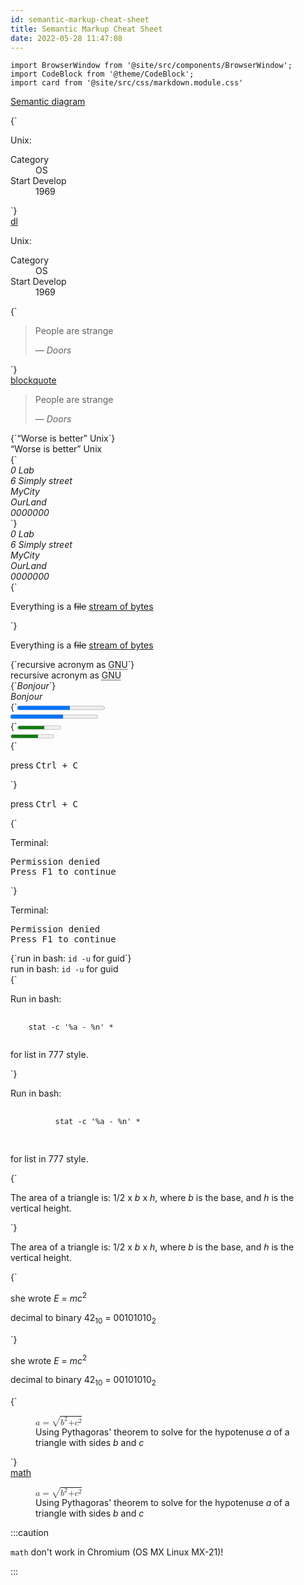 ```yaml
---
id: semantic-markup-cheat-sheet
title: Semantic Markup Cheat Sheet
date: 2022-05-28 11:47:08
---
```


```mdx-code-block
import BrowserWindow from '@site/src/components/BrowserWindow';
import CodeBlock from '@theme/CodeBlock';
import card from '@site/src/css/markdown.module.css'
```

[Semantic diagram](https://html.spec.whatwg.org/#kinds-of-content)

<div className={card.wrap}>
  <div className={card.maxwidth}>
    <CodeBlock language="html" title="dl, dt, dd">
{`<p>Unix:</p>
<dl>
  <dt>Category</dt>
  <dd>OS</dd>
  <dt>Start Develop</dt>
  <dd>1969</dd>
</dl>`}
    </CodeBlock>
  </div>
  <span class="nonBreak"><a href='https://html.spec.whatwg.org/#the-dl-element' title="spec" class='external'>dl</a></span>
  <div className={card.maxwidth}>
    <BrowserWindow>
      <p>Unix:</p>
      <dl>
        <dt>Category</dt>
        <dd>OS</dd>
        <dt>Start Develop</dt>
        <dd>1969</dd>
      </dl>
    </BrowserWindow>
  </div>
</div>

<div className={card.wrap}>
  <div className={card.maxwidth}>
    <CodeBlock language="html" title="blockquote, cite">
{`<blockquote>
  <p>People are strange</p>
  <footer>— <cite>Doors</cite></footer>
</blockquote>`}
    </CodeBlock>
  </div>
  <span class="nonBreak"><a href='https://html.spec.whatwg.org/#the-blockquote-element' title="spec" class='external'>blockquote</a></span>
  <div className={card.maxwidth}>
    <BrowserWindow>
      <blockquote>
        <p>People are strange</p>
        <footer>— <cite>Doors</cite></footer>
      </blockquote>
    </BrowserWindow>
  </div>
</div>

<div className={card.wrap}>
  <div className={card.maxwidth}>
    <CodeBlock language="html" title="q">
{`<q>Worse is better</q> Unix`}
    </CodeBlock>
  </div>
  <div className={card.maxwidth}>
    <BrowserWindow>
      <q>Worse is better</q> Unix
    </BrowserWindow>
  </div>
</div>

<div className={card.wrap}>
  <div className={card.maxwidth}>
    <CodeBlock language="html" title="address">
{`<address>
  0 Lab
  <br/>6 Simply street
  <br/>MyCity
  <br />OurLand
  <br/>0000000
</address>`}
    </CodeBlock>
  </div>
  <div className={card.maxwidth}>
    <BrowserWindow>
      <address>
        0 Lab
        <br/>6 Simply street
        <br/>MyCity
        <br />OurLand
        <br/>0000000
      </address>
    </BrowserWindow>
  </div>
</div>

<div className={card.wrap}>
  <div className={card.maxwidth}>
    <CodeBlock language="html" title="del, ins">
{`<p>Everything is a <del datetime="2007-03-08">file</del> <ins datetime="2007-03-08">stream of bytes</ins></p>`}
    </CodeBlock>
  </div>
  <div className={card.maxwidth}>
    <BrowserWindow>
      <p>Everything is a <del datetime="2007-03-08">file</del> <ins datetime="2007-03-08">stream of bytes</ins></p>
    </BrowserWindow>
  </div>
</div>

<div className={card.wrap}>
  <div className={card.maxwidth}>
    <CodeBlock language="html" title="abbr">
{`recursive acronym as <abbr title="GNU's Not Unix!">GNU</abbr>`}
    </CodeBlock>
  </div>
  <div className={card.maxwidth}>
    <BrowserWindow>
      recursive acronym as <abbr title="GNU's Not Unix!">GNU</abbr>
    </BrowserWindow>
  </div>
</div>

<div className={card.wrap}>
  <div className={card.maxwidth}>
    <CodeBlock language="html" title="lang">
{`<i lang="fr">Bonjour</i>`}
    </CodeBlock>
  </div>
  <div className={card.maxwidth}>
    <BrowserWindow>
      <i lang="fr">Bonjour</i>
    </BrowserWindow>
  </div>
</div>

<div className={card.wrap}>
  <div className={card.maxwidth}>
    <CodeBlock language="html" title="progress">
{`<progress value="3" min="1" max="5" />`}
    </CodeBlock>
  </div>
  <div className={card.maxwidth}>
    <BrowserWindow>
      <progress value="3" min="1" max="5" />
    </BrowserWindow>
  </div>
</div>

<div className={card.wrap}>
  <div className={card.maxwidth}>
    <CodeBlock language="html" title="meter">
{`<meter value="13" min="1" max="20" />`}
    </CodeBlock>
  </div>
  <div className={card.maxwidth}>
    <BrowserWindow>
      <meter value="13" min="1" max="20" />
    </BrowserWindow>
  </div>
</div>

<div className={card.wrap}>
  <div className={card.maxwidth}>
    <CodeBlock language="html" title="kbd">
{` <p>press <kbd>Ctrl + C</kbd></p>`}
    </CodeBlock>
  </div>
  <div className={card.maxwidth}>
    <BrowserWindow>
       <p>press <kbd>Ctrl + C</kbd></p>
    </BrowserWindow>
  </div>
</div>

<div className={card.wrap}>
  <div className={card.maxwidth}>
    <CodeBlock language="html" title="meter">
{`<p>Terminal:</p>
<p><samp>Permission denied<br/>Press F1 to continue</samp></p>`}
    </CodeBlock>
  </div>
  <div className={card.maxwidth}>
    <BrowserWindow>
      <p>Terminal:</p>
      <p><samp>Permission denied<br/>Press F1 to continue</samp></p>
    </BrowserWindow>
  </div>
</div>

<div className={card.wrap}>
  <div className={card.maxwidth}>
    <CodeBlock language="html" title="code">
{`run in bash: <code>id -u</code> for guid`}
    </CodeBlock>
  </div>
  <div className={card.maxwidth}>
    <BrowserWindow>
      run in bash: <code>id -u</code> for guid
    </BrowserWindow>
  </div>
</div>

<div className={card.wrap}>
  <div className={card.maxwidth}>
    <CodeBlock language="html" title="pre, code">
{`<p>Run in bash:</p>
<pre>
  <code>
    stat -c '%a - %n' *
  </code>
</pre>
<p>for list in 777 style.</p>`}
    </CodeBlock>
  </div>
  <div className={card.maxwidth}>
    <BrowserWindow>
      <p>Run in bash:</p>
      <pre>
        <code>
          stat -c '%a - %n' *
        </code>
      </pre>
      <p>for list in 777 style.</p>
    </BrowserWindow>
  </div>
</div>

<div className={card.wrap}>
  <div className={card.maxwidth}>
    <CodeBlock language="html" title="var">
{`<p>The area of a triangle is: 1/2 x <var>b</var> x <var>h</var>, where <var>b</var> is the base, and <var>h</var> is the vertical height.</p>`}
    </CodeBlock>
  </div>
  <div className={card.maxwidth}>
    <BrowserWindow>
      <p>The area of a triangle is: 1/2 x <var>b</var> x <var>h</var>, where <var>b</var> is the base, and <var>h</var> is the vertical height.</p>
    </BrowserWindow>
  </div>
</div>

<div className={card.wrap}>
  <div className={card.maxwidth}>
    <CodeBlock language="html" title="var, sup, sub">
{`<p>she wrote <var>E</var> = <var>m</var><var>c</var><sup>2</sup></p>
<p>decimal to binary 42<sub>10</sub> = 00101010<sub>2</sub></p>`}
    </CodeBlock>
  </div>
  <div className={card.maxwidth}>
    <BrowserWindow>
      <p>she wrote <var>E</var> = <var>m</var><var>c</var><sup>2</sup></p>
      <p>decimal to binary 42<sub>10</sub> = 00101010<sub>2</sub></p>
    </BrowserWindow>
  </div>
</div>

<div className={card.wrap}>
  <div className={card.maxwidth}>
    <CodeBlock language="html" title="math">
{`<figure>
 <math>
  <mi>a</mi>
  <mo>=</mo>
  <msqrt>
   <msup><mi>b</mi><mn>2</mn></msup>
   <mi>+</mi>
   <msup><mi>c</mi><mn>2</mn></msup>
  </msqrt>
 </math>
 <figcaption>
  Using Pythagoras' theorem to solve for the hypotenuse <var>a</var> of
  a triangle with sides <var>b</var> and <var>c</var>
 </figcaption>
</figure>
`}
    </CodeBlock>
  </div>
  <span class="nonBreak"><a href='https://www.w3.org/Math/draft-spec/chapter2.html#interf.toplevel' title='spec' class='external'>math</a></span>
  <div className={card.maxwidth}>
    <BrowserWindow>
      <figure>
        <math>
          <mi>a</mi>
          <mo>=</mo>
          <msqrt>
          <msup><mi>b</mi><mn>2</mn></msup>
          <mi>+</mi>
          <msup><mi>c</mi><mn>2</mn></msup>
          </msqrt>
        </math>
        <figcaption>
          Using Pythagoras' theorem to solve for the hypotenuse <var>a</var> of
          a triangle with sides <var>b</var> and <var>c</var>
        </figcaption>
      </figure>
    </BrowserWindow>
  </div>
</div>

:::caution

`math` don't work in Chromium (OS MX Linux MX-21)!

:::
